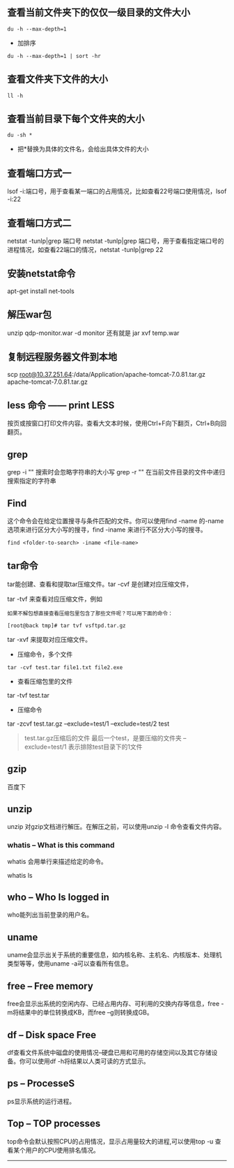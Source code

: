 ## 查看当前文件夹下的仅仅一级目录的文件大小
```
du -h --max-depth=1
```

- 加排序

```
du -h --max-depth=1 | sort -hr
```
## 查看文件夹下文件的大小
```
ll -h
```
## 查看当前目录下每个文件夹的大小
```
du -sh *
```
- 把*替换为具体的文件名，会给出具体文件的大小

## 查看端口方式一
lsof -i:端口号，用于查看某一端口的占用情况，比如查看22号端口使用情况，lsof -i:22


## 查看端口方式二
netstat -tunlp|grep 端口号
netstat -tunlp|grep 端口号，用于查看指定端口号的进程情况，如查看22端口的情况，netstat -tunlp|grep 22

## 安装netstat命令

apt-get install net-tools

## 解压war包

unzip qdp-monitor.war -d monitor
还有就是
jar xvf temp.war



## 复制远程服务器文件到本地
scp root@10.37.251.64:/data/Application/apache-tomcat-7.0.81.tar.gz apache-tomcat-7.0.81.tar.gz

## less 命令 —— print LESS

按页或按窗口打印文件内容。查看大文本时候，使用Ctrl+F向下翻页，Ctrl+B向回翻页。

## grep

grep -i "" 搜索时会忽略字符串的大小写
grep -r "" 在当前文件目录的文件中递归搜索指定的字符串

## Find
这个命令会在给定位置搜寻与条件匹配的文件。你可以使用find -name 的-name选项来进行区分大小写的搜寻，find -iname 来进行不区分大小写的搜寻。

```
find <folder-to-search> -iname <file-name>
```

## tar命令

tar能创建、查看和提取tar压缩文件。tar -cvf 是创建对应压缩文件，

tar -tvf 来查看对应压缩文件，例如

```
如果不解包想直接查看压缩包里包含了那些文件呢？可以用下面的命令：

[root@back tmp]# tar tvf vsftpd.tar.gz
```

tar -xvf 来提取对应压缩文件。

- 压缩命令，多个文件
```
tar -cvf test.tar file1.txt file2.exe
```

- 查看压缩包里的文件

tar -tvf test.tar

- 压缩命令 

tar -zcvf  test.tar.gz –exclude=test/1 –exclude=test/2 test

> test.tar.gz压缩后的文件
> 最后一个test，是要压缩的文件夹
> –exclude=test/1  表示排除test目录下的1文件

## gzip

百度下

## unzip
unzip 对gzip文档进行解压。在解压之前，可以使用unzip -l 命令查看文件内容。

### whatis – What is this command
whatis 会用单行来描述给定的命令。

whatis ls

## who – Who Is logged in
who能列出当前登录的用户名。

## uname
uname会显示出关于系统的重要信息，如内核名称、主机名、内核版本、处理机类型等等，使用uname -a可以查看所有信息。

## free – Free memory
free会显示出系统的空闲内存、已经占用内存、可利用的交换内存等信息，free -m将结果中的单位转换成KB，而free –g则转换成GB。

## df – Disk space Free
df查看文件系统中磁盘的使用情况–硬盘已用和可用的存储空间以及其它存储设备。你可以使用df -h将结果以人类可读的方式显示。

## ps – ProcesseS
ps显示系统的运行进程。

## Top – TOP processes
top命令会默认按照CPU的占用情况，显示占用量较大的进程,可以使用top -u 查看某个用户的CPU使用排名情况。










---
